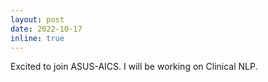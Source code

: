 ```yaml
---
layout: post
date: 2022-10-17
inline: true
---
```


Excited to join ASUS-AICS. I will be working on Clinical NLP. 